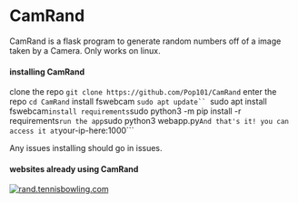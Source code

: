 # CamRand
CamRand is a flask program to generate random numbers off of a image taken by a Camera. Only works on linux.

#### installing CamRand
clone the repo 
```git clone https://github.com/Pop101/CamRand```
enter the repo 
```cd CamRand```
install fswebcam
```sudo apt update``
```sudo apt install fswebcam```
install requirements
```sudo python3 -m pip install -r requirements```
run the app
```sudo python3 webapp.py```
And that's it! you can access it at
```your-ip-here:1000```

Any issues installing should go in issues.

#### websites already using CamRand
[![rand.tennisbowling.com]()](https://rand.tennisbowling.com/)
